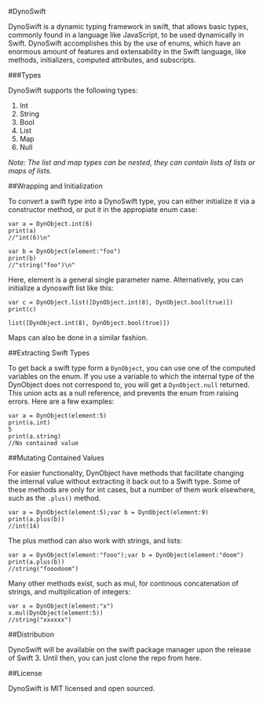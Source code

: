 #DynoSwift

DynoSwift is a dynamic typing framework in swift, that allows basic types, commonly found in a language like JavaScript, to be used dynamically in Swift. DynoSwift accomplishes this by the use of enums, which have an enormous amount of features and extensability in the Swift language, like methods, initializers, computed attributes, and subscripts.

###Types

DynoSwift supports the following types:

1. Int
2. String
3. Bool
4. List
5. Map
6. Null

*Note: The list and map types can be nested, they can contain lists of lists or maps of lists.*

##Wrapping and Initialization

To convert a swift type into a DynoSwift type, you can either initialize it via a constructor method, or put it in the appropiate enum case:

```
var a = DynObject.int(6)
print(a)
//"int(6)\n"

var b = DynObject(element:"foo")
print(b)
//"string("foo")\n"
```

Here, element is a general single parameter name. Alternatively, you can initialize a dynoswift list like this:

```
var c = DynObject.list([DynObject.int(8), DynObject.bool(true)])
print(c)

list([DynObject.int(8), DynObject.bool(true)])
```

Maps can also be done in a similar fashion.

##Extracting Swift Types

To get back a swift type form a `DynObject`, you can use one of the computed variables on the enum. If you use a variable to which the internal type of the DynObject does not correspond to, you will get a `DynObject.null` returned. This union acts as a null reference, and prevents the enum from raising errors. Here are a few examples:

```
var a = DynObject(element:5)
print(a.int)
5
print(a.string)
//No contained value
```

##Mutating Contained Values

For easier functionality, DynObject have methods that facilitate changing the internal value without extracting it back out to a Swift type. Some of these methods are only for int cases, but a number of them work elsewhere, such as the `.plus()` method.

```
var a = DynObject(element:5);var b = DynObject(element:9)
print(a.plus(b))
//int(14)
```
The plus method can also work with strings, and lists:

```
var a = DynObject(element:"fooo");var b = DynObject(element:"doom")
print(a.plus(b))
//string("fooodoom")
```

Many other methods exist, such as mul, for continous concatenation of strings, and multiplication of integers:

```
var x = DynObject(element:"x")
x.mul(DynObject(element:5))
//string("xxxxxx")
```

##Distribution

DynoSwift will be available on the swift package manager upon the release of Swift 3. Until then, you can just clone the repo from here.

##License

DynoSwift is MIT licensed and open sourced.